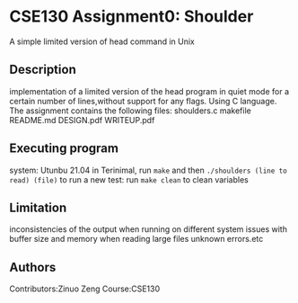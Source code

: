 # CSE130 Assignment0: Shoulder

A simple limited version of head command in Unix

## Description

implementation of a limited version of the head program in quiet mode for a certain number of lines,without support for any flags. Using C language.
The assignment contains the following files:
shoulders.c
makefile
README.md
DESIGN.pdf
WRITEUP.pdf
## Executing program
system: Utunbu 21.04
in Terinimal, run `make`
and then `./shoulders (line to read) (file)`
to run a new test: run `make clean` to clean variables

## Limitation
inconsistencies of the output when running on different system
issues with buffer size and memory when reading large files
unknown errors.etc 

## Authors

Contributors:Zinuo Zeng
Course:CSE130






